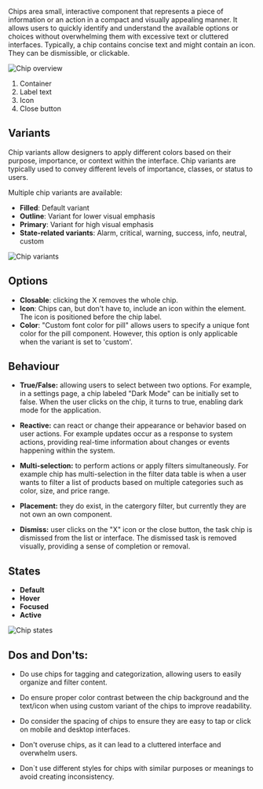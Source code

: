 Chips area small, interactive component that represents a piece of information or an action in a compact and visually appealing manner. It allows users to quickly identify and understand the available options or choices without overwhelming them with excessive text or cluttered interfaces. 
Typically, a chip contains concise text and might contain an icon. They can be dismissible, or clickable.

![Chip overview](https://www.figma.com/file/wEptRgAezDU1z80Cn3eZ0o/iX-Pattern-Illustrations?type=design&node-id=1149%3A41643&mode=design&t=ruQOzpPQJMKwnk8f-1)
 
1. Container 
2. Label text 
3. Icon
4. Close button


## Variants
Chip variants allow designers to apply different colors based on their purpose, importance, or context within the interface. Chip variants are typically used to convey different levels of importance, classes, or status to users.


Multiple chip  variants are available: 
- **Filled**: Default variant
- **Outline**: Variant for lower visual emphasis
- **Primary**: Variant for high visual emphasis
- **State-related variants**: Alarm, critical, warning, success, info, neutral, custom


![Chip variants](https://www.figma.com/file/wEptRgAezDU1z80Cn3eZ0o/iX-Pattern-Illustrations?type=design&node-id=1201%3A9512&mode=design&t=ruQOzpPQJMKwnk8f-1)


## Options
- **Closable**: clicking the X removes the whole chip.
- **Icon**: Chips can, but don't have to, include an icon within the element. The icon is positioned before the chip label.
- **Color**: "Custom font color for pill" allows users to specify a unique font color for the pill component. However, this option is only applicable when the variant is set to 'custom'. 

 ## Behaviour 

- **True/False:** allowing users to select between two options. For example, in a settings page, a chip labeled "Dark Mode" can be initially set to false. When the user clicks on the chip, it turns to true, enabling dark mode for the application.

- **Reactive:** can react or change their appearance or behavior based on user actions. For example updates occur as a response to system actions, providing real-time information about changes or events happening within the system.

- **Multi-selection:** to perform actions or apply filters simultaneously. For example chip has multi-selection in the filter data table is when a user wants to filter a list of products based on multiple categories such as color, size, and price range. 

- **Placement:** they do exist, in the catergory filter, but currently they are not own an own component.

- **Dismiss:** user clicks on the "X" icon or the close button, the task chip is dismissed from the list or interface. The dismissed task is removed visually, providing a sense of completion or removal.


## States  
- **Default**
- **Hover**
- **Focused**
- **Active** 

![Chip states](https://www.figma.com/file/wEptRgAezDU1z80Cn3eZ0o/iX-Pattern-Illustrations?type=design&node-id=1246%3A6190&mode=design&t=GHOok90R6TcaUrYi-1)


## Dos and Don'ts: 

- Do use chips for tagging and categorization, allowing users to easily organize and filter content. 

- Do ensure proper color contrast between the chip background and the text/icon when using custom variant of the chips to improve readability. 

- Do consider the spacing of chips to ensure they are easy to tap or click on mobile and desktop interfaces.

- Don't overuse chips, as it can lead to a cluttered interface and overwhelm users.

- Don`t use different styles for chips with similar purposes or meanings to avoid creating inconsistency.